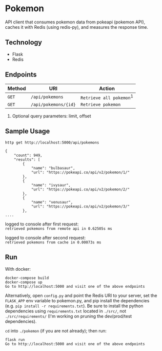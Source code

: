 # Pokemon

API client that consumes pokemon data from pokeapi (pokemon API), caches it
with Redis (using redis-py), and measures the response time. 

Technology
----------
* Flask
* Redis

Endpoints
---------

| Method     | URI                                  | Action                                      |
|------------|--------------------------------------|---------------------------------------------|
| `GET`      | `/api/pokemons`                      | `Retrieve all pokemon`<sup>1</sup>          |
| `GET`      | `/api/pokemons/{id}`                 | `Retrieve pokemon`                          |

1. Optional query parameters: limit, offset

Sample Usage
---------------

`http get http://localhost:5000/api/pokemons`
```
{
    "count": 949, 
    "results": [
        {
            "name": "bulbasaur", 
            "url": "https://pokeapi.co/api/v2/pokemon/1/"
        }, 
        {
            "name": "ivysaur", 
            "url": "https://pokeapi.co/api/v2/pokemon/2/"
        }, 
        {
            "name": "venusaur", 
            "url": "https://pokeapi.co/api/v2/pokemon/3/"
        }, 
....
```
logged to console after first request:  
`retrieved pokemons from remote api in 0.62505s ms`

logged to console after second request:  
`retrieved pokemons from cache in 0.00073s ms`

Run
---
With docker:
```
docker-compose build
docker-compose up
Go to http://localhost:5000 and visit one of the above endpoints
```

Alternatively, open `config.py` and point the Redis URI to your server,
set the `FLASK_APP` env variable to pokemon.py, and pip install the
dependencies (e.g. `pip install -r requirements.txt`). Be sure to install the
python dependencies using `requirements.txt` located in `./src/`, not
`./src/requirements/` (I'm working on pruning the dev/prod/test dependencies).


`cd` into `./pokemon` (if you are not already); then run:
```
flask run
Go to http://localhost:5000 and visit one of the above endpoints
```
